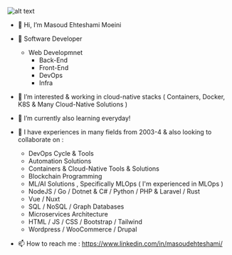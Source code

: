 ![alt text](https://media.licdn.com/dms/image/D4E03AQG1VWLmhtKfXA/profile-displayphoto-shrink_200_200/0/1680459822085?e=1686787200&v=beta&t=gIw_-i6M1mbBaksNk1Q-knCOfXvGpJnAiYllmuoJgI4)
- 👋 Hi, I’m Masoud Ehteshami Moeini
- 👋 Software Developer 
  - Web Developmnet
    - Back-End
    - Front-End 
    - DevOps 
    - Infra
- 👀 I’m interested & working in cloud-native stacks ( Containers, Docker, K8S & Many Cloud-Native Solutions )
- 🌱 I’m currently also learning everyday!
- 💞️ I have experiences in many fields from 2003-4 & also looking to collaborate on :
  - DevOps Cycle & Tools
  - Automation Solutions
  - Containers & Cloud-Native Tools & Solutions
  - Blockchain Programming
  - ML/AI Solutions , Specifically MLOps ( I'm experienced in MLOps )
  - NodeJS / Go / Dotnet & C# / Python / PHP & Laravel / Rust
  - Vue / Nuxt 
  - SQL / NoSQL / Graph Databases 
  - Microservices Architecture
  - HTML / JS / CSS / Bootstrap / Tailwind
  - Wordpress / WooCommerce / Drupal

- 📫 How to reach me : https://www.linkedin.com/in/masoudehteshami/

<!---
masoudei/masoudei is a ✨ special ✨ repository because its `README.md` (this file) appears on your GitHub profile.
You can click the Preview link to take a look at your changes.
--->
